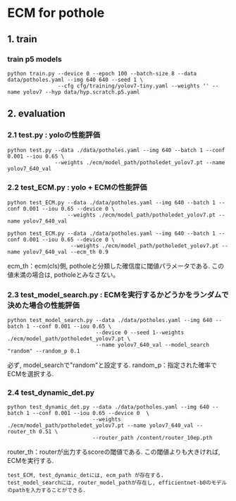 # ECM for pothole

## 1. train

### train p5 models
```
python train.py --device 0 --epoch 100 --batch-size 8 --data data/potholes.yaml --img 640 640 --seed 1 \
                --cfg cfg/training/yolov7-tiny.yaml --weights '' --name yolov7 --hyp data/hyp.scratch.p5.yaml
```

## 2. evaluation

### 2.1 test.py : yoloの性能評価
```
python test.py --data ./data/potholes.yaml --img 640 --batch 1 --conf 0.001 --iou 0.65 \
               --weights ./ecm/model_path/potholedet_yolov7.pt --name yolov7_640_val
```


### 2.2 test_ECM.py : yolo + ECMの性能評価
```
python test_ECM.py --data ./data/potholes.yaml --img 640 --batch 1 --conf 0.001 --iou 0.65 --device 0 \
                   --weights ./ecm/model_path/potholedet_yolov7.pt --name yolov7_640_val
```
```
python test_ECM.py --data ./data/potholes.yaml --img 640 --batch 1 --conf 0.001 --iou 0.65 --device 0 \
                    --weights ./ecm/model_path/potholedet_yolov7.pt --name yolov7_640_val --ecm_th 0.9
```
ecm_th：ecm(cls)側, potholeと分類した確信度に閾値パラメータである. この値未満の場合は, potholeとみなさない。


### 2.3 test_model_search.py : ECMを実行するかどうかをランダムで決めた場合の性能評価
```
python test_model_search.py --data ./data/potholes.yaml --img 640 --batch 1 --conf 0.001 --iou 0.65 \
                            --device 0 --seed 1--weights ./ecm/model_path/potholedet_yolov7.pt \
                            --name yolov7_640_val --model_search "random" --random_p 0.1
```
必ず, model_searchで"random"と設定する.
random_p：指定された確率でECMを選択する.


### 2.4 test_dynamic_det.py
```
python test_dynamic_det.py --data ./data/potholes.yaml --img 640 --batch 1 --conf 0.001 --iou 0.65 --device 0  \
                           --weights ./ecm/model_path/potholedet_yolov7.pt --name yolov7_640_val --router_th 0.51 \
                           --router_path /content/router_10ep.pth
```
router_th：routerが出力するscoreの閾値である. この閾値よりも大きければ, ECMを実行する.

```
test_ECM, test_dynamic_detには, ecm_path が存在する.
test_model_searchには, router_model_pathが存在し, efficientnet-b0のモデルのpathを入力することができる.
```
